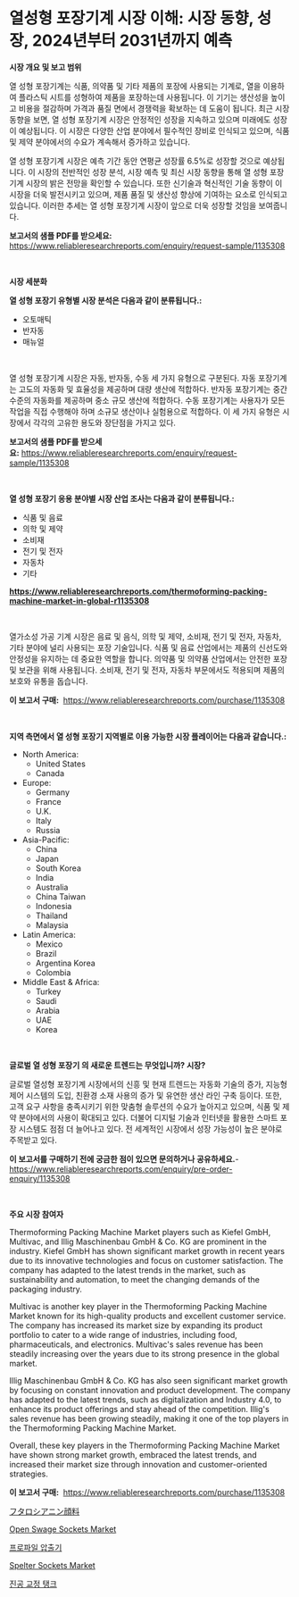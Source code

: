 <p><h1>열성형 포장기계 시장 이해: 시장 동향, 성장, 2024년부터 2031년까지 예측</h1></p><p><strong>시장 개요 및 보고 범위</strong></p>
<p><p>열 성형 포장기계는 식품, 의약품 및 기타 제품의 포장에 사용되는 기계로, 열을 이용하여 플라스틱 시트를 성형하여 제품을 포장하는데 사용됩니다. 이 기기는 생산성을 높이고 비용을 절감하며 가격과 품질 면에서 경쟁력을 확보하는 데 도움이 됩니다. 최근 시장 동향을 보면, 열 성형 포장기계 시장은 안정적인 성장을 지속하고 있으며 미래에도 성장이 예상됩니다. 이 시장은 다양한 산업 분야에서 필수적인 장비로 인식되고 있으며, 식품 및 제약 분야에서의 수요가 계속해서 증가하고 있습니다.</p><p>열 성형 포장기계 시장은 예측 기간 동안 연평균 성장률 6.5%로 성장할 것으로 예상됩니다. 이 시장의 전반적인 성장 분석, 시장 예측 및 최신 시장 동향을 통해 열 성형 포장기계 시장의 밝은 전망을 확인할 수 있습니다. 또한 신기술과 혁신적인 기술 동향이 이 시장을 더욱 발전시키고 있으며, 제품 품질 및 생산성 향상에 기여하는 요소로 인식되고 있습니다. 이러한 추세는 열 성형 포장기계 시장이 앞으로 더욱 성장할 것임을 보여줍니다.</p></p>
<p><strong>보고서의 샘플 PDF를 받으세요:</strong> <a href="https://www.reliableresearchreports.com/enquiry/request-sample/1135308">https://www.reliableresearchreports.com/enquiry/request-sample/1135308</a></p>
<p>&nbsp;</p>
<p><strong>시장 세분화</strong></p>
<p><strong>열 성형 포장기 유형별 시장 분석은 다음과 같이 분류됩니다.:</strong></p>
<p><ul><li>오토매틱</li><li>반자동</li><li>매뉴얼</li></ul></p>
<p>&nbsp;</p>
<p><p>열 성형 포장기계 시장은 자동, 반자동, 수동 세 가지 유형으로 구분된다. 자동 포장기계는 고도의 자동화 및 효율성을 제공하며 대량 생산에 적합하다. 반자동 포장기계는 중간 수준의 자동화를 제공하며 중소 규모 생산에 적합하다. 수동 포장기계는 사용자가 모든 작업을 직접 수행해야 하며 소규모 생산이나 실험용으로 적합하다. 이 세 가지 유형은 시장에서 각각의 고유한 용도와 장단점을 가지고 있다.</p></p>
<p><strong>보고서의 샘플 PDF를 받으세요:</strong>&nbsp;<a href="https://www.reliableresearchreports.com/enquiry/request-sample/1135308">https://www.reliableresearchreports.com/enquiry/request-sample/1135308</a></p>
<p>&nbsp;</p>
<p><strong> 열 성형 포장기 응용 분야별 시장 산업 조사는 다음과 같이 분류됩니다.:</strong></p>
<p><ul><li>식품 및 음료</li><li>의학 및 제약</li><li>소비재</li><li>전기 및 전자</li><li>자동차</li><li>기타</li></ul></p>
<p><strong><a href="https://www.reliableresearchreports.com/thermoforming-packing-machine-market-in-global-r1135308">https://www.reliableresearchreports.com/thermoforming-packing-machine-market-in-global-r1135308</a></strong></p>
<p>&nbsp;</p>
<p><p>열가소성 가공 기계 시장은 음료 및 음식, 의학 및 제약, 소비재, 전기 및 전자, 자동차, 기타 분야에 널리 사용되는 포장 기술입니다. 식품 및 음료 산업에서는 제품의 신선도와 안정성을 유지하는 데 중요한 역할을 합니다. 의약품 및 의약품 산업에서는 안전한 포장 및 보관을 위해 사용됩니다. 소비재, 전기 및 전자, 자동차 부문에서도 적용되며 제품의 보호와 유통을 돕습니다.</p></p>
<p><strong>이 보고서 구매:</strong>&nbsp; <a href="https://www.reliableresearchreports.com/purchase/1135308">https://www.reliableresearchreports.com/purchase/1135308</a></p>
<p>&nbsp;</p>
<p><strong>지역 측면에서 열 성형 포장기 지역별로 이용 가능한 시장 플레이어는 다음과 같습니다.:</strong></p>
<p><ul>
    <li>
        North America:
        <ul>
            <li>United States</li>
            <li>Canada</li>
        </ul>
    </li>
    <li>
        Europe:
        <ul>
            <li>Germany</li>
            <li>France</li>
            <li>U.K.</li>
            <li>Italy</li>
            <li>Russia</li>
        </ul>
    </li>
    <li>
        Asia-Pacific:
        <ul>
            <li>China</li>
            <li>Japan</li>
            <li>South Korea</li>
            <li>India</li>
            <li>Australia</li>
            <li>China Taiwan</li>
            <li>Indonesia</li>
            <li>Thailand</li>
            <li>Malaysia</li>
        </ul>
    </li>
    <li>
        Latin America:
        <ul>
            <li>Mexico</li>
            <li>Brazil</li>
            <li>Argentina Korea</li>
            <li>Colombia</li>
        </ul>
    </li>
    <li>
        Middle East & Africa:
        <ul>
            <li>Turkey</li>
            <li>Saudi</li>
            <li>Arabia</li>
            <li>UAE</li>
            <li>Korea</li>
        </ul>
    </li>
    </ul></p>
<p>&nbsp;</p>
<p><strong>글로벌 열 성형 포장기 의 새로운 트렌드는 무엇입니까? 시장?</strong></p>
<p><p>글로벌 열성형 포장기계 시장에서의 신흥 및 현재 트렌드는 자동화 기술의 증가, 지능형 제어 시스템의 도입, 친환경 소재 사용의 증가 및 유연한 생산 라인 구축 등이다. 또한, 고객 요구 사항을 충족시키기 위한 맞춤형 솔루션의 수요가 높아지고 있으며, 식품 및 제약 분야에서의 사용이 확대되고 있다. 더불어 디지털 기술과 인터넷을 활용한 스마트 포장 시스템도 점점 더 늘어나고 있다. 전 세계적인 시장에서 성장 가능성이 높은 분야로 주목받고 있다.</p></p>
<p><strong>이 보고서를 구매하기 전에 궁금한 점이 있으면 문의하거나 공유하세요.</strong>- <a href="https://www.reliableresearchreports.com/enquiry/pre-order-enquiry/1135308">https://www.reliableresearchreports.com/enquiry/pre-order-enquiry/1135308</a></p>
<p>&nbsp;</p>
<p><strong>주요 시장 참여자</strong></p>
<p><p>Thermoforming Packing Machine Market players such as Kiefel GmbH, Multivac, and Illig Maschinenbau GmbH & Co. KG are prominent in the industry. Kiefel GmbH has shown significant market growth in recent years due to its innovative technologies and focus on customer satisfaction. The company has adapted to the latest trends in the market, such as sustainability and automation, to meet the changing demands of the packaging industry.</p><p>Multivac is another key player in the Thermoforming Packing Machine Market known for its high-quality products and excellent customer service. The company has increased its market size by expanding its product portfolio to cater to a wide range of industries, including food, pharmaceuticals, and electronics. Multivac's sales revenue has been steadily increasing over the years due to its strong presence in the global market.</p><p>Illig Maschinenbau GmbH & Co. KG has also seen significant market growth by focusing on constant innovation and product development. The company has adapted to the latest trends, such as digitalization and Industry 4.0, to enhance its product offerings and stay ahead of the competition. Illig's sales revenue has been growing steadily, making it one of the top players in the Thermoforming Packing Machine Market.</p><p>Overall, these key players in the Thermoforming Packing Machine Market have shown strong market growth, embraced the latest trends, and increased their market size through innovation and customer-oriented strategies.</p></p>
<p><strong>이 보고서 구매:</strong>&nbsp;&nbsp;<a href="https://www.reliableresearchreports.com/purchase/1135308">https://www.reliableresearchreports.com/purchase/1135308</a></p>
<p><p><a href="https://github.com/EmoryYundt1935/Market-Research-Report-List-1/blob/main/778244528981.md">フタロシアニン顔料</a></p><p><a href="https://github.com/dx0328/Market-Research-Report-List-2/blob/main/open-swage-sockets-market.md">Open Swage Sockets Market</a></p><p><a href="https://github.com/CliftonFisher9067/Market-Research-Report-List-1/blob/main/329309026644.md">프로파일 압출기</a></p><p><a href="https://github.com/Glendatilghmankmgz0rbhwpy/Market-Research-Report-List-2/blob/main/spelter-sockets-market.md">Spelter Sockets Market</a></p><p><a href="https://github.com/fernandotryO5lson96765/Market-Research-Report-List-1/blob/main/385372526645.md">진공 교정 탱크</a></p></p>